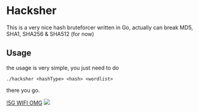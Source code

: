 # Hacksher
This is a very nice hash bruteforcer written in Go, actually can break MD5, SHA1, SHA256 &amp; SHA512 (for now)

## Usage
the usage is very simple, you just need to do
```
./hacksher <hashType> <hash> <wordlist>
```
there you go.

[!5G WIFI OMG](https://i.imgur.com/ymovtcz.png)
<img src="https://i.imgur.com/ymovtcz.png"/>
